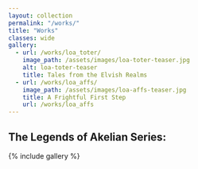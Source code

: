 ```yaml
---
layout: collection
permalink: "/works/"
title: "Works"
classes: wide
gallery:
  - url: /works/loa_toter/
    image_path: /assets/images/loa-toter-teaser.jpg
    alt: loa-toter-teaser
    title: Tales from the Elvish Realms
  - url: /works/loa_affs/
    image_path: /assets/images/loa-affs-teaser.jpg
    title: A Frightful First Step
    url: /works/loa_affs
---
```


## The Legends of Akelian Series:
{% include gallery %}


